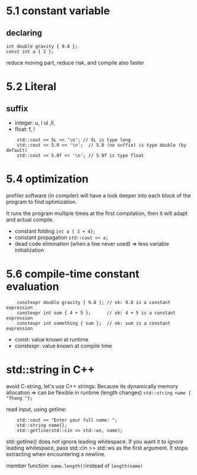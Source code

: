 # 5.1 constant variable
## declaring
```
int double gravity { 9.8 };
const int a { 2 };
```
reduce moving part, reduce risk, and compile also faster

# 5.2 Literal
## suffix
- integer: u, l ul ,ll,
- float: f, l
````
    std::cout << 5L << '\n'; // 5L is type long
    std::cout << 5.0 << '\n';  // 5.0 (no suffix) is type double (by default)
    std::cout << 5.0f << '\n'; // 5.0f is type float

````
# 5.4 optimization
profiler software (in compiler) will have a look deeper into each block of the program to find optimization.

It runs the program multiple times at the first compilation, then it will adapt and actual compile.

- constant folding `int a { 3 + 4};`
- constant propagation `std::cout << a;`
- dead code elimination (when a line never used) => less variable initialization

# 5.6 compile-time constant evaluation
````
    constexpr double gravity { 9.8 }; // ok: 9.8 is a constant expression
    constexpr int sum { 4 + 5 };      // ok: 4 + 5 is a constant expression
    constexpr int something { sum };  // ok: sum is a constant expression
````
- const: value known at runtime
- constexpr: value known at compile time

# std::string in C++
avoid C-string, let's use C++ strings:
Because its dynamically memory allocation => can be flexible in runtime (length changes)
`std::string name { "Thang "};`

read input, using getline:
````
    std::cout << "Enter your full name: ";
    std::string name{};
    std::getline(std::cin >> std::ws, name);
````
std::getline() does not ignore leading whitespace. If you want it to ignore leading whitespace, pass std::cin >> std::ws as the first argument. It stops extracting when encountering a newline.

member function: `name.length()`instead of `length(name)`




